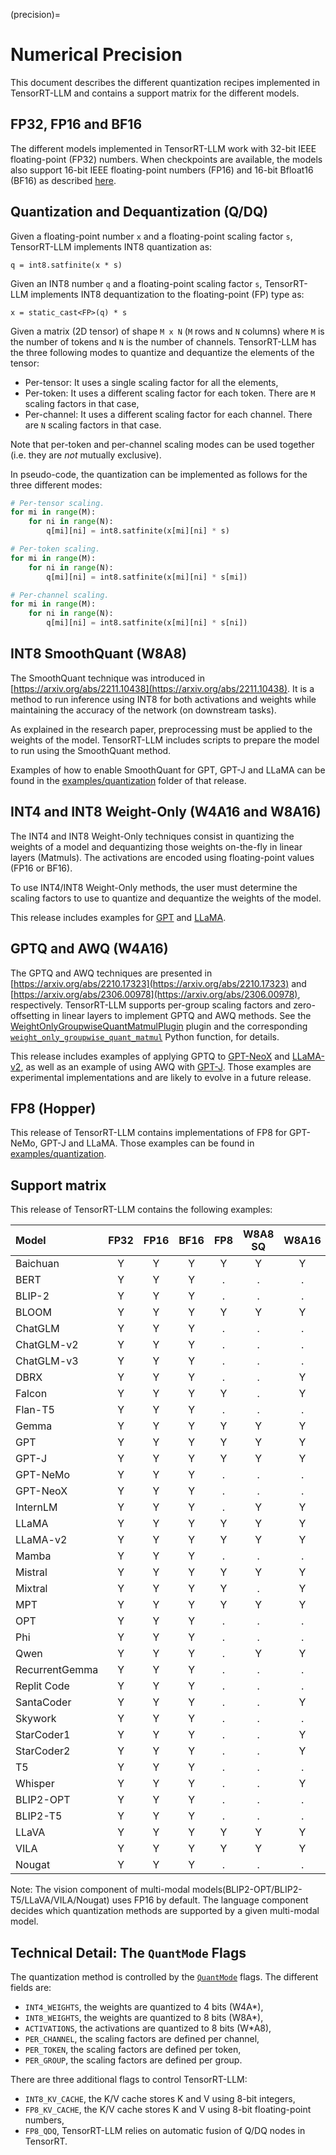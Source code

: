(precision)=

# Numerical Precision

This document describes the different quantization recipes implemented in TensorRT-LLM and contains a support matrix
for the different models.

## FP32, FP16 and BF16

The different models implemented in TensorRT-LLM work with 32-bit IEEE
floating-point (FP32) numbers. When checkpoints are available, the models also
support 16-bit IEEE floating-point numbers (FP16) and 16-bit Bfloat16 (BF16) as
described [here](https://en.wikipedia.org/wiki/Bfloat16_floating-point_format).

## Quantization and Dequantization (Q/DQ)

Given a floating-point number `x` and a floating-point scaling factor `s`,
TensorRT-LLM implements INT8 quantization as:

```
q = int8.satfinite(x * s)
```

Given an INT8 number `q` and a floating-point scaling factor `s`, TensorRT-LLM
implements INT8 dequantization to the floating-point (FP) type as:

```
x = static_cast<FP>(q) * s
```

Given a matrix (2D tensor) of shape `M x N` (`M` rows and `N` columns) where
`M` is the number of tokens and `N` is the number of channels. TensorRT-LLM has
the three following modes to quantize and dequantize the elements of the
tensor:

 * Per-tensor: It uses a single scaling factor for all the elements,
 * Per-token: It uses a different scaling factor for each token. There are `M`
   scaling factors in that case,
 * Per-channel: It uses a different scaling factor for each channel. There are
   `N` scaling factors in that case.

Note that per-token and per-channel scaling modes can be used together (i.e.
they are _not_ mutually exclusive).

In pseudo-code, the quantization can be implemented as follows for the three
different modes:

```python
# Per-tensor scaling.
for mi in range(M):
    for ni in range(N):
        q[mi][ni] = int8.satfinite(x[mi][ni] * s)

# Per-token scaling.
for mi in range(M):
    for ni in range(N):
        q[mi][ni] = int8.satfinite(x[mi][ni] * s[mi])

# Per-channel scaling.
for mi in range(M):
    for ni in range(N):
        q[mi][ni] = int8.satfinite(x[mi][ni] * s[ni])
```

## INT8 SmoothQuant (W8A8)

The SmoothQuant technique was introduced in
[https://arxiv.org/abs/2211.10438](https://arxiv.org/abs/2211.10438). It is a
method to run inference using INT8 for both activations and weights while
maintaining the accuracy of the network (on downstream tasks).

As explained in the research paper, preprocessing must be applied to the
weights of the model. TensorRT-LLM includes scripts to prepare the model to
run using the SmoothQuant method.

Examples of how to enable SmoothQuant for GPT, GPT-J and LLaMA can be found in
the [examples/quantization](source:examples/quantization) folder of that release.

## INT4 and INT8 Weight-Only (W4A16 and W8A16)

The INT4 and INT8 Weight-Only techniques consist in quantizing the weights of
a model and dequantizing those weights on-the-fly in linear layers (Matmuls).
The activations are encoded using floating-point values (FP16 or BF16).

To use INT4/INT8 Weight-Only methods, the user must determine the scaling
factors to use to quantize and dequantize the weights of the model.

This release includes examples for [GPT](source:examples/gpt) and
[LLaMA](source:examples/llama).

## GPTQ and AWQ (W4A16)

The GPTQ and AWQ techniques are presented in
[https://arxiv.org/abs/2210.17323](https://arxiv.org/abs/2210.17323)
and
[https://arxiv.org/abs/2306.00978](https://arxiv.org/abs/2306.00978),
respectively. TensorRT-LLM supports per-group scaling factors and
zero-offsetting in linear layers to implement GPTQ and AWQ methods. See the
[WeightOnlyGroupwiseQuantMatmulPlugin](source:cpp/tensorrt_llm/plugins/weightOnlyGroupwiseQuantMatmulPlugin)
plugin and the corresponding
[`weight_only_groupwise_quant_matmul`](source:tensorrt_llm/quantization/functional.py)
Python function, for details.

This release includes examples of applying GPTQ to [GPT-NeoX](source:examples/gpt)
and [LLaMA-v2](source:examples/llama), as well as an example of using AWQ with
[GPT-J](source:examples/gptj). Those examples are experimental implementations and
are likely to evolve in a future release.

## FP8 (Hopper)

This release of TensorRT-LLM contains implementations of FP8 for GPT-NeMo,
GPT-J and LLaMA. Those examples can be found in
[examples/quantization](source:examples/quantization).

## Support matrix

This release of TensorRT-LLM contains the following examples:

| Model          | FP32  | FP16  | BF16  |  FP8  | W8A8 SQ | W8A16 | W4A16 | W4A16 AWQ | W4A16 GPTQ |
| :------------- | :---: | :---: | :---: | :---: | :-----: | :---: | :---: | :-------: | :--------: |
| Baichuan       |   Y   |   Y   |   Y   |   Y   |    Y    |   Y   |   Y   |     Y     |     Y      |
| BERT           |   Y   |   Y   |   Y   |   .   |    .    |   .   |   .   |     .     |     .      |
| BLIP-2         |   Y   |   Y   |   Y   |   .   |    .    |   .   |   .   |     .     |     .      |
| BLOOM          |   Y   |   Y   |   Y   |   Y   |    Y    |   Y   |   Y   |     .     |     .      |
| ChatGLM        |   Y   |   Y   |   Y   |   .   |    .    |   .   |   .   |     .     |     .      |
| ChatGLM-v2     |   Y   |   Y   |   Y   |   .   |    .    |   .   |   .   |     .     |     .      |
| ChatGLM-v3     |   Y   |   Y   |   Y   |   .   |    .    |   .   |   .   |     .     |     .      |
| DBRX           |   Y   |   Y   |   Y   |   .   |    .    |   Y   |   Y   |     .     |     .      |
| Falcon         |   Y   |   Y   |   Y   |   Y   |    .    |   Y   |   Y   |     Y     |     .      |
| Flan-T5        |   Y   |   Y   |   Y   |   .   |    .    |   .   |   .   |     .     |     .      |
| Gemma          |   Y   |   Y   |   Y   |   Y   |    Y    |   Y   |   Y   |     Y     |     .      |
| GPT            |   Y   |   Y   |   Y   |   Y   |    Y    |   Y   |   Y   |     .     |     .      |
| GPT-J          |   Y   |   Y   |   Y   |   Y   |    Y    |   Y   |   Y   |     Y     |     .      |
| GPT-NeMo       |   Y   |   Y   |   Y   |   .   |    .    |   .   |   .   |     .     |     .      |
| GPT-NeoX       |   Y   |   Y   |   Y   |   .   |    .    |   .   |   .   |     .     |     Y      |
| InternLM       |   Y   |   Y   |   Y   |   .   |    Y    |   Y   |   Y   |     .     |     .      |
| LLaMA          |   Y   |   Y   |   Y   |   Y   |    Y    |   Y   |   Y   |     Y     |     Y      |
| LLaMA-v2       |   Y   |   Y   |   Y   |   Y   |    Y    |   Y   |   Y   |     Y     |     Y      |
| Mamba          |   Y   |   Y   |   Y   |   .   |    .    |   .   |   .   |     .     |     .      |
| Mistral        |   Y   |   Y   |   Y   |   Y   |    Y    |   Y   |   Y   |     Y     |     .      |
| Mixtral        |   Y   |   Y   |   Y   |   Y   |    .    |   Y   |   Y   |     .     |     .      |
| MPT            |   Y   |   Y   |   Y   |   Y   |    Y    |   Y   |   Y   |     Y     |     .      |
| OPT            |   Y   |   Y   |   Y   |   .   |    .    |   .   |   .   |     .     |     .      |
| Phi            |   Y   |   Y   |   Y   |   .   |    .    |   .   |   .   |     .     |     .      |
| Qwen           |   Y   |   Y   |   Y   |   .   |    Y    |   Y   |   Y   |     Y     |     Y      |
| RecurrentGemma |   Y   |   Y   |   Y   |   .   |    .    |   .   |   .   |     .     |     .      |
| Replit Code    |   Y   |   Y   |   Y   |   .   |    .    |   .   |   .   |     .     |     .      |
| SantaCoder     |   Y   |   Y   |   Y   |   .   |    .    |   Y   |   Y   |     .     |     .      |
| Skywork        |   Y   |   Y   |   Y   |   .   |    .    |   .   |   .   |     .     |     .      |
| StarCoder1     |   Y   |   Y   |   Y   |   .   |    .    |   Y   |   Y   |     .     |     .      |
| StarCoder2     |   Y   |   Y   |   Y   |   .   |    .    |   Y   |   Y   |     .     |     .      |
| T5             |   Y   |   Y   |   Y   |   .   |    .    |   .   |   .   |     .     |     .      |
| Whisper        |   Y   |   Y   |   Y   |   .   |    .    |   Y   |   Y   |     .     |     .      |
| BLIP2-OPT      |   Y   |   Y   |   Y   |   .   |    .    |   .   |   .   |     .     |     .      |
| BLIP2-T5       |   Y   |   Y   |   Y   |   .   |    .    |   .   |   .   |     .     |     .      |
| LLaVA          |   Y   |   Y   |   Y   |   Y   |    Y    |   Y   |   Y   |     Y     |     Y      |
| VILA           |   Y   |   Y   |   Y   |   Y   |    Y    |   Y   |   Y   |     Y     |     Y      |
| Nougat         |   Y   |   Y   |   Y   |   .   |    .    |   .   |   .   |     .     |     .      |

Note: The vision component of multi-modal models(BLIP2-OPT/BLIP2-T5/LLaVA/VILA/Nougat) uses FP16 by default.
The language component decides which quantization methods are supported by a given multi-modal model.

## Technical Detail: The `QuantMode` Flags

The quantization method is controlled by the
[`QuantMode`](source:tensorrt_llm/quantization/mode.py) flags. The different fields
are:

 * `INT4_WEIGHTS`, the weights are quantized to 4 bits (W4A\*),
 * `INT8_WEIGHTS`, the weights are quantized to 8 bits (W8A\*),
 * `ACTIVATIONS`, the activations are quantized to 8 bits (W\*A8),
 * `PER_CHANNEL`, the scaling factors are defined per channel,
 * `PER_TOKEN`, the scaling factors are defined per token,
 * `PER_GROUP`, the scaling factors are defined per group.

There are three additional flags to control TensorRT-LLM:

 * `INT8_KV_CACHE`, the K/V cache stores K and V using 8-bit integers,
 * `FP8_KV_CACHE`, the K/V cache stores K and V using 8-bit floating-point numbers,
 * `FP8_QDQ`, TensorRT-LLM relies on automatic fusion of Q/DQ nodes in TensorRT.
